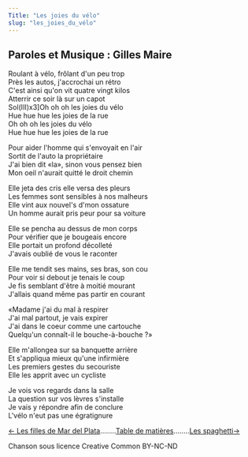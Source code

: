```yaml
---
Title: "Les joies du vélo"
slug: "les_joies_du_vélo"
---
```


##  Paroles et Musique : Gilles Maire
Roulant à vélo, frôlant d'un peu trop  
Près les autos, j'accrochai un rétro  
C'est ainsi qu'on vit quatre vingt kilos  
Atterrir ce soir là sur un capot  
Sol(III)x3]Oh oh oh les joies du vélo  
Hue hue hue les joies de la rue  
Oh oh oh les joies du vélo  
Hue hue hue les joies de la rue  
  
Pour aider l'homme qui s'envoyait en l'air  
Sortit de l'auto la propriétaire  
J'ai bien dit «la», sinon vous pensez bien  
Mon oeil n'aurait quitté le droit chemin  
  
Elle jeta des cris elle versa des pleurs  
Les femmes sont sensibles à nos malheurs  
Elle vint aux nouvel's d'mon ossature  
Un homme aurait pris peur pour sa voiture  
  
Elle se pencha au dessus de mon corps  
Pour vérifier que je bougeais encore  
Elle portait un profond décolleté  
J'avais oublié de vous le raconter  
  
Elle me tendit ses mains, ses bras, son cou  
Pour voir si debout je tenais le coup  
Je fis semblant d'être à moitié mourant  
J'allais quand même pas partir en courant  
  
«Madame j'ai du mal à respirer  
J'ai mal partout, je vais expirer  
J'ai dans le coeur comme une cartouche  
Quelqu'un connaît-il le bouche-à-bouche ?»  
  
Elle m'allongea sur sa banquette arrière  
Et s'appliqua mieux qu'une infirmière  
Les premiers gestes du secouriste  
Elle les apprit avec un cycliste  
  
Je vois vos regards dans la salle  
La question sur vos lèvres s'installe  
Je vais y répondre afin de conclure  
L'vélo n'eut pas une égratignure  
  
  
  
  


[← Les filles de Mar del Plata](../les_filles_de_mar_del_plata)........[Table de matières](..)........[Les spaghetti→](../les_spaghetti)


Chanson sous licence Creative Common BY-NC-ND
